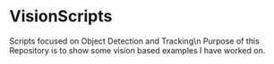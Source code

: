 # VisionScripts
Scripts focused on Object Detection and Tracking\n
Purpose of this Repository is to show some vision based examples I have worked on. 
